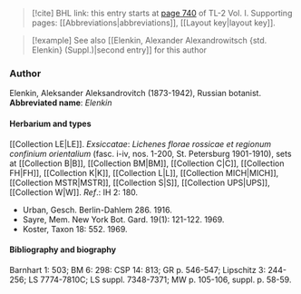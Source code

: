 > [!cite] BHL link: this entry starts at [page 740](https://www.biodiversitylibrary.org/page/33120871) of TL-2 Vol. I.
> Supporting pages: [[Abbreviations|abbreviations]], [[Layout key|layout key]].

> [!example] See also [[Elenkin, Alexander Alexandrowitsch {std. Elenkin} (Suppl.)|second entry]] for this author

### Author

Elenkin, Aleksander Aleksandrovitch (1873-1942), Russian botanist. 
**Abbreviated name**: *Elenkin*

#### Herbarium and types

[[Collection LE|LE]].
*Exsiccatae*: *Lichenes florae rossicae et regionum confinium orientalium* (fasc. i-iv, nos. 1-200, St. Petersburg 1901-1910), sets at [[Collection B|B]], [[Collection BM|BM]], [[Collection C|C]], [[Collection FH|FH]], [[Collection K|K]], [[Collection L|L]], [[Collection MICH|MICH]], [[Collection MSTR|MSTR]], [[Collection S|S]], [[Collection UPS|UPS]], [[Collection W|W]].
*Ref*.: IH 2: 180.
- Urban, Gesch. Berlin-Dahlem 286. 1916.
- Sayre, Mem. New York Bot. Gard. 19(1): 121-122. 1969.
- Koster, Taxon 18: 552. 1969.

#### Bibliography and biography

Barnhart 1: 503; BM 6: 298: CSP 14: 813; GR p. 546-547; Lipschitz 3: 244-256; LS 7774-7810C; LS suppl. 7348-7371; MW p. 105-106, suppl. p. 58-59.

